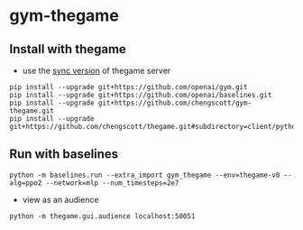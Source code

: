 # gym-thegame

## Install with thegame

- use the [sync version](https://github.com/chengscott/thegame) of thegame server

```shell
pip install --upgrade git+https://github.com/openai/gym.git
pip install --upgrade git+https://github.com/openai/baselines.git
pip install --upgrade git+https://github.com/chengscott/gym-thegame.git
pip install --upgrade git+https://github.com/chengscott/thegame.git#subdirectory=client/python
```

## Run with baselines

```shell
python -m baselines.run --extra_import gym_thegame --env=thegame-v0 --alg=ppo2 --network=mlp --num_timesteps=2e7
```

- view as an audience

```shell
python -m thegame.gui.audience localhost:50051
```

